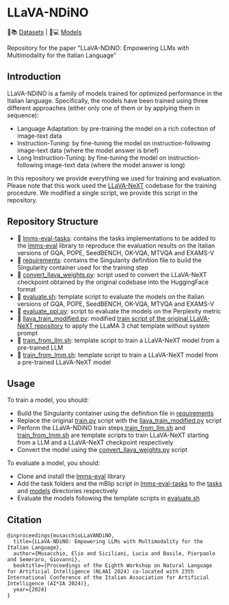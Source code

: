 # LLaVA-NDiNO

 🤗📚 [Datasets](https://huggingface.co/collections/swap-uniba/lvlm-italian-data-67099957a6ad85d9c8fbccb7) | 🤗💻 [Models](https://huggingface.co/collections/swap-uniba/llava-ndino-670906c04aba6241d52df43d)

Repository for the paper "LLaVA-NDiNO: Empowering LLMs with Multimodality for the Italian Language"

## Introduction

LLaVA-NDiNO is a family of models trained for optimized performance in the Italian language. Specifically, the models have been trained using three different approaches (either only one of them or by applying them in sequence):

- Language Adaptation: by pre-training the model on a rich collection of image-text data
- Instruction-Tuning: by fine-tuning the model on instruction-following image-text data (where the model answer is brief)
- Long Instruction-Tuning: by fine-tuning the model on instruction-following image-text data (where the model answer is long)

In this repository we provide everything we used for training and evaluation.
Please note that this work used the [LLaVA-NeXT](https://github.com/LLaVA-VL/LLaVA-NeXT) codebase for the training procedure. We modified a single script, we provide this script in the repository.

## Repository Structure

- 📁 [lmms-eval-tasks](lmms-eval-tasks): contains the tasks implementations to be added to the [lmms-eval](https://github.com/EvolvingLMMs-Lab/lmms-eval) library to reproduce the evaluation results on the Italian versions of GQA, POPE, SeedBENCH, OK-VQA, MTVQA and EXAMS-V
- 📁 [requirements](requirements): contains the Singularity definition file to build the Singularity container used for the training step
- 📄 [convert_llava_weights.py](convert_llava_weights.py): script used to convert the LLaVA-NeXT checkpoint obtained by the original codebase into the HuggingFace format
- 📄 [evaluate.sh](evaluate.sh): template script to evaluate the models on the Italian versions of GQA, POPE, SeedBENCH, OK-VQA, MTVQA and EXAMS-V
- 📄 [evaluate_ppl.py](evaluate_ppl.py): script to evaluate the models on the Perplexity metric
- 📄 [llava_train_modified.py](llava_train_modified.py): modified [train script of the original LLaVA-NeXT repository](https://github.com/LLaVA-VL/LLaVA-NeXT/blob/main/llava/train/train.py) to apply the LLaMA 3 chat template without system prompt
- 📄 [train_from_llm.sh](train_from_llm.sh): template script to train a LLaVA-NeXT model from a pre-trained LLM
- 📄 [train_from_lmm.sh](train_from_lmm.sh): template script to train a LLaVA-NeXT model from a pre-trained LLaVA-NeXT model

## Usage

To train a model, you should:
- Build the Singularity container using the definition file in [requirements](requirements)
- Replace the original [train.py](https://github.com/LLaVA-VL/LLaVA-NeXT/blob/main/llava/train/train.py) script with the [llava_train_modified.py](llava_train_modified.py) script
- Perform the LLaVA-NDiNO train steps,[train_from_llm.sh](train_from_llm.sh) and [train_from_lmm.sh](train_from_lmm.sh) are template scripts to train LLaVA-NeXT starting from a LLM and a LLaVA-NeXT checkpoint respectively
- Convert the model using the [convert_llava_weights.py](convert_llava_weights.py) script

To evaluate a model, you should:
- Clone and install the [lmms-eval](https://github.com/EvolvingLMMs-Lab/lmms-eval) library
- Add the task folders and the mBlip script in [lmms-eval-tasks](lmms-eval-tasks) to the [tasks](https://github.com/EvolvingLMMs-Lab/lmms-eval/tree/main/lmms_eval/tasks) and [models](https://github.com/EvolvingLMMs-Lab/lmms-eval/tree/main/lmms_eval/models) directories respectively
- Evaluate the models following the template scripts in [evaluate.sh](evaluate.sh)

## Citation

```
@inproceedings{musacchioLLaVANDiNO,
  title={LLaVA-NDiNO: Empowering LLMs with Multimodality for the Italian Language},
  author={Musacchio, Elio and Siciliani, Lucia and Basile, Pierpaolo and Semeraro, Giovanni},
  booktitle={Proceedings of the Eighth Workshop on Natural Language for Artificial Intelligence (NL4AI 2024) co-located with 23th International Conference of the Italian Association for Artificial Intelligence (AI*IA 2024)},
  year={2024}
}
```
